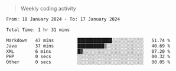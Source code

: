 > Weekly coding activity
<!--START_SECTION:waka-->

```txt
From: 10 January 2024 - To: 17 January 2024

Total Time: 1 hr 31 mins

Markdown   47 mins         █████████████░░░░░░░░░░░░   51.74 %
Java       37 mins         ██████████▒░░░░░░░░░░░░░░   40.69 %
XML        6 mins          █▓░░░░░░░░░░░░░░░░░░░░░░░   07.20 %
PHP        0 secs          ░░░░░░░░░░░░░░░░░░░░░░░░░   00.32 %
Other      0 secs          ░░░░░░░░░░░░░░░░░░░░░░░░░   00.05 %
```

<!--END_SECTION:waka-->
